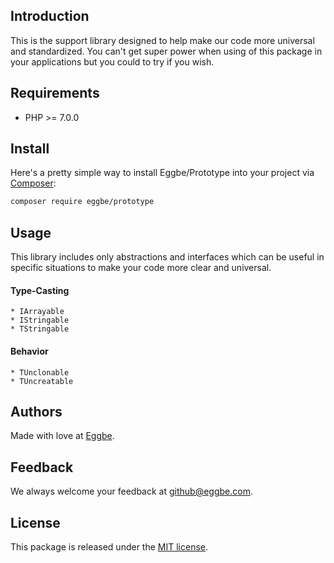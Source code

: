 ## Introduction
This is the support library designed to help make our code more universal and standardized. 
You can't get super power when using of this package in your applications but you could to try if you wish.        


## Requirements
* PHP >= 7.0.0


## Install
Here's a pretty simple way to install Eggbe/Prototype into your project via [Composer](http://getcomposer.org):

```bash
composer require eggbe/prototype
```

## Usage
This library includes only abstractions and interfaces which can be useful in specific situations to make your code more clear and universal.   


#### Type-Casting
	* IArrayable
	* IStringable
	* TStringable
	
#### Behavior
	* TUnclonable
	* TUncreatable

## Authors
Made with love at [Eggbe](http://eggbe.com).


## Feedback 
We always welcome your feedback at [github@eggbe.com](mailto:github@eggbe.com).


## License
This package is released under the [MIT license](https://github.com/eggbe/prototype/blob/master/LICENSE).
